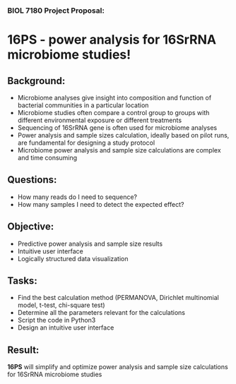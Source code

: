 ### BIOL 7180 Project Proposal:
# 16PS - power analysis for 16SrRNA microbiome studies!

## Background:

- Microbiome analyses give insight into composition and function of bacterial communities in a particular location
- Microbiome studies often compare a control group to groups with different environmental exposure or different treatments
- Sequencing of 16SrRNA gene is often used for microbiome analyses
- Power analysis and sample sizes calculation, ideally based on pilot runs, are fundamental for designing a study protocol
- Microbiome power analysis and sample size calculations are complex and time consuming

## Questions:

- How many reads do I need to sequence?
- How many samples I need to detect the expected effect?

## Objective:

- Predictive power analysis and sample size results
- Intuitive user interface
- Logically structured data visualization

## Tasks:

- Find the best calculation method (PERMANOVA, Dirichlet multinomial model, t-test, chi-square test)
- Determine all the parameters relevant for the calculations
- Script the code in Python3
- Design an intuitive user interface 

## Result:

**16PS** will simplify and optimize power analysis and sample size calculations for 16SrRNA microbiome studies

